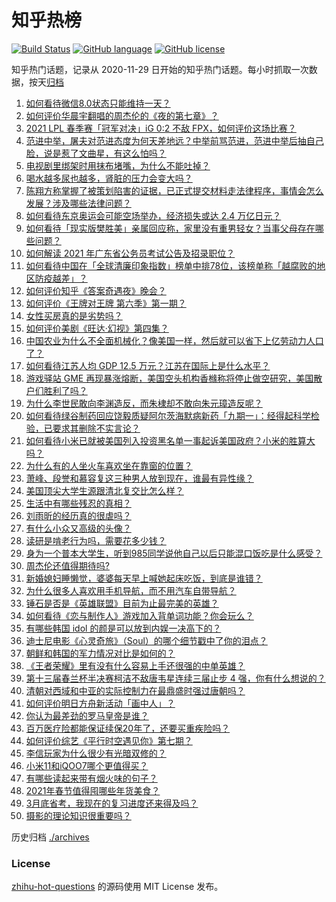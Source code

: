 # 知乎热榜
[![Build Status](https://github.com/ToWeLong/zhihu-hot-questions/workflows/CI/badge.svg)](https://github.com/ToWeLong/zhihu-hot-questions/actions)
[![GitHub language](https://img.shields.io/badge/language-golang-orange.svg)](https://golang.org/)
[![GitHub license](https://img.shields.io/github/license/ToWeLong/zhihu-hot-questions)](https://github.com/ToWeLong/zhihu-hot-questions/blob/main/LICENSE)

知乎热门话题，记录从 2020-11-29 日开始的知乎热门话题。每小时抓取一次数据，按天[归档](./archives)

<!-- BEGIN -->

1. [如何看待微信8.0状态只能维持一天？](https://www.zhihu.com/question/441505845)
1. [如何评价华晨宇翻唱的周杰伦的《夜的第七章》？](https://www.zhihu.com/question/441931973)
1. [2021 LPL 春季赛「冠军对决」iG 0:2 不敌 FPX，如何评价这场比赛？](https://www.zhihu.com/question/442032605)
1. [范进中举，屠夫对范进态度为何天差地远？中举前骂范进，范进中举后抽自己脸，说是惹了文曲星，有这么怕吗？](https://www.zhihu.com/question/440627630)
1. [电视剧里绑架时用抹布堵嘴，为什么不能吐掉？](https://www.zhihu.com/question/441878231)
1. [喝水越多尿也越多，肾脏的压力会变大吗？](https://www.zhihu.com/question/429746229)
1. [陈翔方称掌握了被策划陷害的证据，已正式提交材料走法律程序，事情会怎么发展？涉及哪些法律问题？](https://www.zhihu.com/question/441997857)
1. [如何看待东京奥运会可能空场举办，经济损失或达 2.4 万亿日元？](https://www.zhihu.com/question/441057000)
1. [如何看待「现实版樊胜美」亲属回应称，家里没有重男轻女？当事父母存在哪些问题？](https://www.zhihu.com/question/441958311)
1. [如何解读 2021 年广东省公务员考试公告及招录职位？](https://www.zhihu.com/question/441880404)
1. [如何看待中国在「全球清廉印象指数」榜单中排78位，该榜单称「越腐败的地区防疫越差」？](https://www.zhihu.com/question/441950005)
1. [如何评价知乎《答案奇遇夜》晚会？](https://www.zhihu.com/question/441882176)
1. [如何评价《王牌对王牌 第六季》第一期？](https://www.zhihu.com/question/441866699)
1. [女性买房真的是劣势吗？](https://www.zhihu.com/question/433146146)
1. [如何评价美剧《旺达·幻视》第四集？](https://www.zhihu.com/question/441802786)
1. [中国农业为什么不全面机械化？像美国一样，然后就可以省下上亿劳动力人口了？](https://www.zhihu.com/question/433942905)
1. [如何看待江苏人均 GDP 12.5 万元？江苏在国际上是什么水平？](https://www.zhihu.com/question/441249747)
1. [游戏驿站 GME 再现暴涨熔断，美国空头机构香橼称将停止做空研究，美国散户们胜利了吗？](https://www.zhihu.com/question/441956769)
1. [为什么李世民敢向李渊造反，而朱棣却不敢向朱元璋造反呢？](https://www.zhihu.com/question/423592538)
1. [如何看待绿谷制药回应饶毅质疑阿尔茨海默病新药「九期一」：经得起科学检验，已要求其删除不实言论？](https://www.zhihu.com/question/442014571)
1. [如何看待小米已就被美国列入投资黑名单一事起诉美国政府？小米的胜算大吗？](https://www.zhihu.com/question/441960627)
1. [为什么有的人坐火车喜欢坐在靠窗的位置？](https://www.zhihu.com/question/441667468)
1. [萧峰、段誉和慕容复这三种男人放到现在，谁最有异性缘？](https://www.zhihu.com/question/440781326)
1. [美国顶尖大学生源跟清北复交比怎么样？](https://www.zhihu.com/question/355180091)
1. [生活中有哪些残忍的真相？](https://www.zhihu.com/question/63894266)
1. [刘雨昕的经历真的很虐吗？](https://www.zhihu.com/question/441643061)
1. [有什么小众又高级的头像？](https://www.zhihu.com/question/438002548)
1. [读研是啃老行为吗，需要花多少钱？](https://www.zhihu.com/question/441625005)
1. [身为一个普本大学生，听到985同学说他自己以后只能混口饭吃是什么感受？](https://www.zhihu.com/question/437056781)
1. [周杰伦还值得期待吗?](https://www.zhihu.com/question/431203726)
1. [新婚媳妇睡懒觉，婆婆每天早上喊她起床吃饭，到底是谁错？](https://www.zhihu.com/question/363383726)
1. [为什么很多人喜欢用手机导航，而不用汽车自带导航？](https://www.zhihu.com/question/317827240)
1. [锤石是否是《英雄联盟》目前为止最完美的英雄？](https://www.zhihu.com/question/441618006)
1. [如何看待《恋与制作人》游戏加入背单词功能？你会玩么？](https://www.zhihu.com/question/441798993)
1. [有哪些韩国 idol 的颜是可以放到内娱一决高下的？](https://www.zhihu.com/question/440944695)
1. [迪士尼电影《心灵奇旅》（Soul）的哪个细节戳中了你的泪点？](https://www.zhihu.com/question/435414016)
1. [朝鲜和韩国的军力情况对比是如何的？](https://www.zhihu.com/question/19970905)
1. [《王者荣耀》里有没有什么容易上手还很强的中单英雄？](https://www.zhihu.com/question/440334222)
1. [第十三届春兰杯半决赛柯洁不敌唐韦星连续三届止步 4 强，你有什么想说的？](https://www.zhihu.com/question/440333643)
1. [清朝对西域和中亚的实际控制力在最鼎盛时强过唐朝吗？](https://www.zhihu.com/question/37332547)
1. [如何评价明日方舟新活动「画中人」？](https://www.zhihu.com/question/441631469)
1. [你认为最差劲的罗马皇帝是谁？](https://www.zhihu.com/question/393118032)
1. [百万医疗险都能保证续保20年了，还要买重疾险吗？](https://www.zhihu.com/question/421091146)
1. [如何评价综艺《平行时空遇见你》第七期？](https://www.zhihu.com/question/442042085)
1. [李信玩家为什么很少有光暗双修的？](https://www.zhihu.com/question/403609087)
1. [小米11和iQOO7哪个更值得买？](https://www.zhihu.com/question/440239420)
1. [有哪些读起来带有烟火味的句子？](https://www.zhihu.com/question/306579669)
1. [2021年春节值得囤哪些年货美食？](https://www.zhihu.com/question/438447247)
1. [3月底省考，我现在的复习进度还来得及吗？](https://www.zhihu.com/question/440853786)
1. [摄影的理论知识很重要吗？](https://www.zhihu.com/question/440382270)

<!-- END -->

历史归档 [./archives](./archives)


### License
[zhihu-hot-questions](https://github.com/towelong/zhihu-hot-questions) 的源码使用 MIT License 发布。